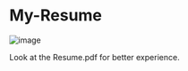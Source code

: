 # My-Resume

![image](https://user-images.githubusercontent.com/67819043/171020086-18aaab93-87e8-49e2-aa29-5d1f2ccbd86a.png)


Look at the Resume.pdf for better experience.
